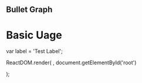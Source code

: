 ## Bullet Graph

# Basic Uage

var label = 'Test Label';

ReactDOM.render(
  <BulletGraph
  width={400}
  height={400}
  low={100}
  mid={200}
  high={250}
  actual={130}
  target={220}
  label={label}
/>,
document.getElementById('root')

);
